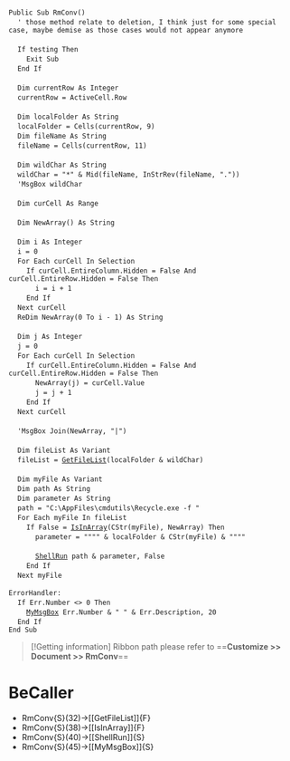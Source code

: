 &nbsp;  &nbsp;  &nbsp;  &nbsp;  
`Public Sub RmConv()`  
&nbsp;&nbsp;&nbsp;&nbsp;`' those method relate to deletion, I think just for some special case, maybe demise as those cases would not appear anymore`  
&nbsp;  &nbsp;  &nbsp;  &nbsp;  
&nbsp;&nbsp;&nbsp;&nbsp;`If testing Then`  
&nbsp;&nbsp;&nbsp;&nbsp;&nbsp;&nbsp;&nbsp;&nbsp;`Exit Sub`  
&nbsp;&nbsp;&nbsp;&nbsp;`End If`  
&nbsp;  &nbsp;  &nbsp;  &nbsp;  
&nbsp;&nbsp;&nbsp;&nbsp;`Dim currentRow As Integer`  
&nbsp;&nbsp;&nbsp;&nbsp;`currentRow = ActiveCell.Row`  
&nbsp;  &nbsp;  &nbsp;  &nbsp;  
&nbsp;&nbsp;&nbsp;&nbsp;`Dim localFolder As String`  
&nbsp;&nbsp;&nbsp;&nbsp;`localFolder = Cells(currentRow, 9)`  
&nbsp;&nbsp;&nbsp;&nbsp;`Dim fileName As String`  
&nbsp;&nbsp;&nbsp;&nbsp;`fileName = Cells(currentRow, 11)`  
&nbsp;  &nbsp;  &nbsp;  &nbsp;  
&nbsp;&nbsp;&nbsp;&nbsp;`Dim wildChar As String`  
&nbsp;&nbsp;&nbsp;&nbsp;`wildChar = "*" & Mid(fileName, InStrRev(fileName, "."))`  
&nbsp;&nbsp;&nbsp;&nbsp;`'MsgBox wildChar`  
&nbsp;  &nbsp;  &nbsp;  &nbsp;  
&nbsp;&nbsp;&nbsp;&nbsp;`Dim curCell As Range`  
&nbsp;  &nbsp;  &nbsp;  &nbsp;  
&nbsp;&nbsp;&nbsp;&nbsp;`Dim NewArray() As String`  
&nbsp;  &nbsp;  &nbsp;  &nbsp;  
&nbsp;&nbsp;&nbsp;&nbsp;`Dim i As Integer`  
&nbsp;&nbsp;&nbsp;&nbsp;`i = 0`  
&nbsp;&nbsp;&nbsp;&nbsp;`For Each curCell In Selection`  
&nbsp;&nbsp;&nbsp;&nbsp;&nbsp;&nbsp;&nbsp;&nbsp;`If curCell.EntireColumn.Hidden = False And curCell.EntireRow.Hidden = False Then`  
&nbsp;&nbsp;&nbsp;&nbsp;&nbsp;&nbsp;&nbsp;&nbsp;&nbsp;&nbsp;&nbsp;&nbsp;`i = i + 1`  
&nbsp;&nbsp;&nbsp;&nbsp;&nbsp;&nbsp;&nbsp;&nbsp;`End If`  
&nbsp;&nbsp;&nbsp;&nbsp;`Next curCell`  
&nbsp;&nbsp;&nbsp;&nbsp;`ReDim NewArray(0 To i - 1) As String`  
&nbsp;  &nbsp;  &nbsp;  &nbsp;  
&nbsp;&nbsp;&nbsp;&nbsp;`Dim j As Integer`  
&nbsp;&nbsp;&nbsp;&nbsp;`j = 0`  
&nbsp;&nbsp;&nbsp;&nbsp;`For Each curCell In Selection`  
&nbsp;&nbsp;&nbsp;&nbsp;&nbsp;&nbsp;&nbsp;&nbsp;`If curCell.EntireColumn.Hidden = False And curCell.EntireRow.Hidden = False Then`  
&nbsp;&nbsp;&nbsp;&nbsp;&nbsp;&nbsp;&nbsp;&nbsp;&nbsp;&nbsp;&nbsp;&nbsp;`NewArray(j) = curCell.Value`  
&nbsp;&nbsp;&nbsp;&nbsp;&nbsp;&nbsp;&nbsp;&nbsp;&nbsp;&nbsp;&nbsp;&nbsp;`j = j + 1`  
&nbsp;&nbsp;&nbsp;&nbsp;&nbsp;&nbsp;&nbsp;&nbsp;`End If`  
&nbsp;&nbsp;&nbsp;&nbsp;`Next curCell`  
&nbsp;  &nbsp;  &nbsp;  &nbsp;  
&nbsp;&nbsp;&nbsp;&nbsp;`'MsgBox Join(NewArray, "|")`  
&nbsp;  &nbsp;  &nbsp;  &nbsp;  
&nbsp;&nbsp;&nbsp;&nbsp;`Dim fileList As Variant`  
&nbsp;&nbsp;&nbsp;&nbsp;`fileList = `[`GetFileList`](GetFileList)`(localFolder & wildChar)`  
&nbsp;  &nbsp;  &nbsp;  &nbsp;  
&nbsp;&nbsp;&nbsp;&nbsp;`Dim myFile As Variant`  
&nbsp;&nbsp;&nbsp;&nbsp;`Dim path As String`  
&nbsp;&nbsp;&nbsp;&nbsp;`Dim parameter As String`  
&nbsp;&nbsp;&nbsp;&nbsp;`path = "C:\AppFiles\cmdutils\Recycle.exe -f "`  
&nbsp;&nbsp;&nbsp;&nbsp;`For Each myFile In fileList`  
&nbsp;&nbsp;&nbsp;&nbsp;&nbsp;&nbsp;&nbsp;&nbsp;`If False = `[`IsInArray`](IsInArray)`(CStr(myFile), NewArray) Then`  
&nbsp;&nbsp;&nbsp;&nbsp;&nbsp;&nbsp;&nbsp;&nbsp;&nbsp;&nbsp;&nbsp;&nbsp;`parameter = """" & localFolder & CStr(myFile) & """"`  
&nbsp;  &nbsp;  &nbsp;  &nbsp;  
&nbsp;&nbsp;&nbsp;&nbsp;&nbsp;&nbsp;&nbsp;&nbsp;&nbsp;&nbsp;&nbsp;&nbsp;[`ShellRun`](ShellRun)` path & parameter, False`  
&nbsp;&nbsp;&nbsp;&nbsp;&nbsp;&nbsp;&nbsp;&nbsp;`End If`  
&nbsp;&nbsp;&nbsp;&nbsp;`Next myFile`  
&nbsp;  &nbsp;  &nbsp;  &nbsp;  
`ErrorHandler:`  
&nbsp;&nbsp;&nbsp;&nbsp;`If Err.Number <> 0 Then`  
&nbsp;&nbsp;&nbsp;&nbsp;&nbsp;&nbsp;&nbsp;&nbsp;[`MyMsgBox`](MyMsgBox)` Err.Number & " " & Err.Description, 20`  
&nbsp;&nbsp;&nbsp;&nbsp;`End If`  
`End Sub`  


> [!Getting information]
> Ribbon path please refer to ==**Customize >> Document >> RmConv**==


# BeCaller
- RmConv{S}(32)->[[GetFileList]]{F}
- RmConv{S}(38)->[[IsInArray]]{F}
- RmConv{S}(40)->[[ShellRun]]{S}
- RmConv{S}(45)->[[MyMsgBox]]{S}

